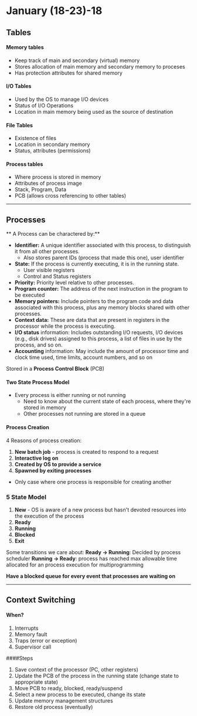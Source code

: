 # January (18-23)-18
## Tables
#### Memory tables
- Keep track of main and secondary (virtual) memory
- Stores allocation of main memory and secondary memory to proceses
- Has protection attributes for shared memory
        
#### I/O Tables
- Used by the OS to manage I/O devices
- Status of I/O Operations
- Location in main memory being used as the source of destination

#### File Tables
- Existence of files
- Location in secondary memory
- Status, attributes (permissions)

#### Process tables
- Where process is stored in memory
- Attributes of process image
- Stack, Program, Data
- PCB (allows cross referencing to other tables)
 
___
 
## Processes
** A Process can be charactered by:**
- **Identifier:** A unique identifier associated with this process, to distinguish it
from all other processes.
    - Also stores parent IDs (process that made this one), user identifier
- **State:** If the process is currently executing, it is in the running state.
    - User visible registers
    - Control and Status registers
- **Priority:** Priority level relative to other processes.
- **Program counter:** The address of the next instruction in the program to be
executed
- **Memory pointers:** Include pointers to the program code and data associated
with this process, plus any memory blocks shared with other processes.
- **Context data:** These are data that are present in registers in the processor
while the process is executing.
- **I/O status** information: Includes outstanding I/O requests, I/O devices (e.g.,
disk drives) assigned to this process, a list of files in use by the process, and
so on.
- **Accounting** information: May include the amount of processor time and clock
time used, time limits, account numbers, and so on

Stored in a **Process Control Block** (PCB)

#### Two State Process Model
- Every process is either running or not running
    - Need to know about the current state of each process, where they're stored in memory
    - Other processes not running are stored in a queue
    
#### Process Creation
4 Reasons of process creation:
1. **New batch job** - process is created to respond to a request
2. **Interactive log on**
3. **Created by OS to provide a service**
4. **Spawned by exiting processes**
- Only case where one process is responsible for creating another 


### 5 State Model
1) **New** - OS is aware of a new process but hasn't devoted resources into the execution of the process
2) **Ready**
3) **Running**
4) **Blocked**
5) **Exit**

Some transitions we care about:
**Ready -> Running**: Decided by process scheduler
**Running -> Ready**: process has reached max allowable time allocated for an process execution for multiprogramming


**Have a blocked queue for every event that processes are waiting on**

___
## Context Switching
#### When?
1. Interrupts
2. Memory fault
3. Traps (error or exception)
4. Supervisor call

####Steps
1. Save context of the processor (PC, other registers)
2. Update the PCB of the process in the running state (change state to appropriate state)
3. Move PCB to ready, blocked, ready/suspend
4. Select a new process to be executed, change its state
5. Update memory management structures
6. Restore old process (eventually)


